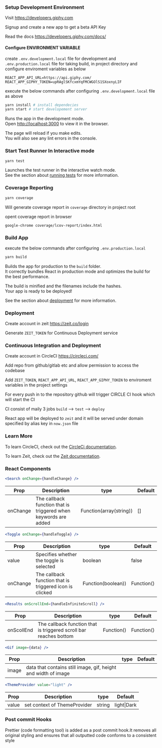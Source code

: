 ### Setup Development Environment

Visit https://developers.giphy.com

Signup and create a new app to get a beta API Key

Read the docs https://developers.giphy.com/docs/

#### Configure ENVIRONMENT VARIABLE

create `.env.development.local` file for development and `.env.production.local` file for taking build, in project directory and configure enviroment variables as below

```env
REACT_APP_API_URL=https://api.giphy.com/
REACT_APP_GIPHY_TOKEN=upRAglSKfcxmYqFMCWGOlS1SXoxnyLIF
```

execute the below commands after configuring `.env.development.local` file as above

```sh
yarn install # install dependecies
yarn start # start developement server
```

Runs the app in the development mode.<br>
Open [http://localhost:3000](http://localhost:3000) to view it in the browser.

The page will reload if you make edits.<br>
You will also see any lint errors in the console.

### Start Test Runner In Interactive mode

```sh
yarn test
```

Launches the test runner in the interactive watch mode.<br>
See the section about [running tests](https://facebook.github.io/create-react-app/docs/running-tests) for more information.

### Coverage Reporting

```sh
yarn coverage
```

Will generate coverage report in `coverage` directory in project root

opent coverage report in browser

```
google-chrome coverage/lcov-report/index.html
```

### Build App

execute the below commands after configuring `.env.production.local`

```sh
yarn build
```

Builds the app for production to the `build` folder.<br>
It correctly bundles React in production mode and optimizes the build for the best performance.

The build is minified and the filenames include the hashes.<br>
Your app is ready to be deployed!

See the section about [deployment](https://facebook.github.io/create-react-app/docs/deployment) for more information.

### Deployment

Create account in zeit https://zeit.co/login

Generate `ZEIT_TOKEN` for Continuous Deployment service

### Continuous Integration and Deployment

Create account in CircleCI https://circleci.com/

Add repo from github/gitlab etc and allow permission to access the codebase

Add `ZEIT_TOKEN`, `REACT_APP_API_URL`, `REACT_APP_GIPHY_TOKEN` to enviroment variables in the project settings

For every push in to the repository github will trigger CIRCLE CI hook which will start the CI

CI consist of maily 3 jobs `build` --> `test` --> `deploy`

React app will be deployed to `zeit` and it will be served under domain specified by alias key in `now.json` file

### Learn More

To learn CircleCI, check out the [CircleCi documentation](https://circleci.com/docs).

To learn Zeit, check out the [Zeit documentation](https://zeit.co/docs).

### React Components

```jsx
<Search onChange={handleChange} />
```

| Prop     | Description                                                     | type                    | Default |
| -------- | --------------------------------------------------------------- | ----------------------- | ------- |
| onChange | The callback function that is triggered when keywords are added | Function(array(string)) | []      |

```jsx
<Toggle onChange={handleToggle} />
```

| Prop     | Description                                             | type               | Default    |
| -------- | ------------------------------------------------------- | ------------------ | ---------- |
| value    | Specifies whether the toggle is selected                | boolean            | false      |
| onChange | The callback function that is triggered icon is clicked | Function(boolean)) | Function() |

```jsx
<Results onScrollEnd={handleInfiniteScroll} />
```

| Prop       | Description                                                       | type       | Default    |
| ---------- | ----------------------------------------------------------------- | ---------- | ---------- |
| onScollEnd | The callback function that is triggered scroll bar reaches bottom | Function() | Function() |

```jsx
<Gif image={data} />
```

| Prop  | Description                                                    | type | Default |
| ----- | -------------------------------------------------------------- | ---- | ------- |
| image | data that contains still image, gif, height and width of image |      |         |

```jsx
<ThemeProvider value="light" />
```

| Prop  | Description                  | type   | Default     |
| ----- | ---------------------------- | ------ | ----------- |
| value | set context of ThemeProvider | string | light\|Dark |

### Post commit Hooks

Prettier (code formatting tool) is added as a post commit hook.It removes all original styling and ensures that all outputted code conforms to a consistent style
